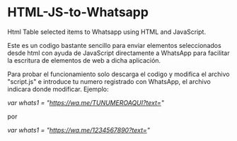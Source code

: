 # HTML-JS-to-Whatsapp
Html Table selected items to Whatsapp using HTML and JavaScript.

Este es un codigo bastante sencillo para enviar elementos seleccionados desde html con ayuda de JavaScript directamente a WhatsApp para facilitar la escritura de elementos de web a dicha aplicación.

Para probar el funcionamiento solo descarga el codigo y modifica el archivo "script.js" e introduce tu numero registrado con WhatsApp, el archivo indicara donde modificar. Ejemplo:

_var whats1 = "https://wa.me/TUNUMEROAQUI?text="_

por

_var whats1 = "https://wa.me/1234567890?text="_

